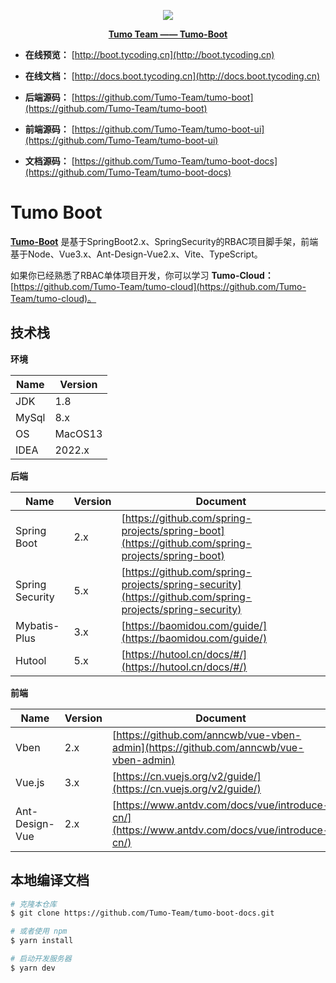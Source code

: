 <p align="center">
    <img src="http://tycoding.cn/imgs/MIK-WxRzP9.png" />
</p>
<p align="center">
    <a href="https://github.com/Tumo-Team" target="_blank">
        <strong>Tumo Team —— Tumo-Boot</strong>
    </a>
</p>


- **在线预览：** [http://boot.tycoding.cn](http://boot.tycoding.cn)
- **在线文档：** [http://docs.boot.tycoding.cn](http://docs.boot.tycoding.cn)

- **后端源码：** [https://github.com/Tumo-Team/tumo-boot](https://github.com/Tumo-Team/tumo-boot)
- **前端源码：** [https://github.com/Tumo-Team/tumo-boot-ui](https://github.com/Tumo-Team/tumo-boot-ui)
- **文档源码：** [https://github.com/Tumo-Team/tumo-boot-docs](https://github.com/Tumo-Team/tumo-boot-docs)


# Tumo Boot

**[Tumo-Boot](https://github.com/Tumo-Team/tumo-boot)** 是基于SpringBoot2.x、SpringSecurity的RBAC项目脚手架，前端基于Node、Vue3.x、Ant-Design-Vue2.x、Vite、TypeScript。

如果你已经熟悉了RBAC单体项目开发，你可以学习 **Tumo-Cloud：** [https://github.com/Tumo-Team/tumo-cloud](https://github.com/Tumo-Team/tumo-cloud)。


## 技术栈

**环境**

| Name  | Version |
| ----- | ------- |
| JDK   | 1.8     |
| MySql | 8.x     |
| OS    | MacOS13 |
| IDEA  | 2022.x  |

**后端**

| Name            | Version | Document                                                     |
| --------------- | ------- | ------------------------------------------------------------ |
| Spring Boot     | 2.x  | [https://github.com/spring-projects/spring-boot](https://github.com/spring-projects/spring-boot) |
| Spring Security | 5.x  | [https://github.com/spring-projects/spring-security](https://github.com/spring-projects/spring-security) |
| Mybatis-Plus    | 3.x  | [https://baomidou.com/guide/](https://baomidou.com/guide/)   |
| Hutool          | 5.x  | [https://hutool.cn/docs/#/](https://hutool.cn/docs/#/)       |

**前端**

| Name           | Version | Document                                                     |
| -------------- | ------- | ------------------------------------------------------------ |
| Vben          | 2.x | [https://github.com/anncwb/vue-vben-admin](https://github.com/anncwb/vue-vben-admin) |
| Vue.js         | 3.x    | [https://cn.vuejs.org/v2/guide/](https://cn.vuejs.org/v2/guide/) |
| Ant-Design-Vue | 2.x  | [https://www.antdv.com/docs/vue/introduce-cn/](https://www.antdv.com/docs/vue/introduce-cn/) |


## 本地编译文档

```bash
# 克隆本仓库
$ git clone https://github.com/Tumo-Team/tumo-boot-docs.git

# 或者使用 npm
$ yarn install

# 启动开发服务器
$ yarn dev
```
